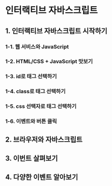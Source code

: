 # 인터랙티브 자바스크립트
## 1. 인터랙티브 자바스크립트 시작하기
### 1-1. 웹 서비스와 JavaScript 

### 1-2. HTML/CSS + JavaScript 맛보기

### 1-3. id로 태그 선택하기

### 1-4. class로 태그 선택하기

### 1-5. css 선택자로 태그 선택하기

### 1-6. 이벤트와 버튼 클릭


## 2. 브라우저와 자바스크립트

## 3. 이번트 살펴보기

## 4. 다양한 이벤트 알아보기
